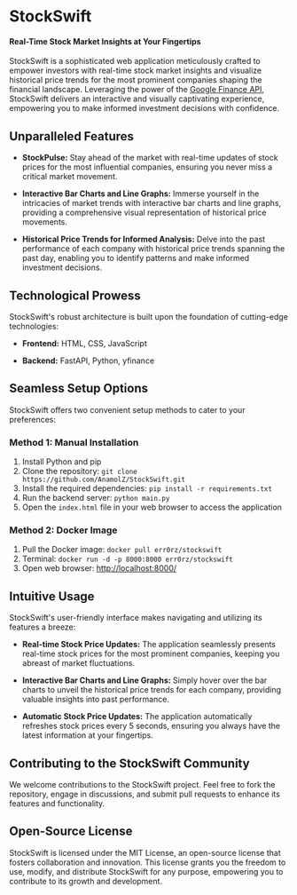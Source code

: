 # StockSwift
  #### Real-Time Stock Market Insights at Your Fingertips
StockSwift is a sophisticated web application meticulously crafted to empower investors with real-time stock market insights and visualize historical price trends for the most prominent companies shaping the financial landscape. Leveraging the power of the [Google Finance API](https://github.com/AnamolZ/GoogleFinance/), StockSwift delivers an interactive and visually captivating experience, empowering you to make informed investment decisions with confidence.

## Unparalleled Features

- **StockPulse:** Stay ahead of the market with real-time updates of stock prices for the most influential companies, ensuring you never miss a critical market movement.

- **Interactive Bar Charts and Line Graphs:** Immerse yourself in the intricacies of market trends with interactive bar charts and line graphs, providing a comprehensive visual representation of historical price movements.

- **Historical Price Trends for Informed Analysis:** Delve into the past performance of each company with historical price trends spanning the past day, enabling you to identify patterns and make informed investment decisions.

## Technological Prowess

StockSwift's robust architecture is built upon the foundation of cutting-edge technologies:

- **Frontend:** HTML, CSS, JavaScript

- **Backend:** FastAPI, Python, yfinance

## Seamless Setup Options

StockSwift offers two convenient setup methods to cater to your preferences:

### Method 1: Manual Installation

1. Install Python and pip
2. Clone the repository: `git clone https://github.com/AnamolZ/StockSwift.git`
3. Install the required dependencies: `pip install -r requirements.txt`
4. Run the backend server: `python main.py`
5. Open the `index.html` file in your web browser to access the application

### Method 2: Docker Image

1. Pull the Docker image: `docker pull err0rz/stockswift`
2. Terminal: `docker run -d -p 8000:8000 err0rz/stockswift`
3. Open web browser: [http://localhost:8000/](http://localhost:8000/)

## Intuitive Usage

StockSwift's user-friendly interface makes navigating and utilizing its features a breeze:

- **Real-time Stock Price Updates:** The application seamlessly presents real-time stock prices for the most prominent companies, keeping you abreast of market fluctuations.

- **Interactive Bar Charts and Line Graphs:** Simply hover over the bar charts to unveil the historical price trends for each company, providing valuable insights into past performance.

- **Automatic Stock Price Updates:** The application automatically refreshes stock prices every 5 seconds, ensuring you always have the latest information at your fingertips.

## Contributing to the StockSwift Community

We welcome contributions to the StockSwift project. Feel free to fork the repository, engage in discussions, and submit pull requests to enhance its features and functionality.

## Open-Source License

StockSwift is licensed under the MIT License, an open-source license that fosters collaboration and innovation. This license grants you the freedom to use, modify, and distribute StockSwift for any purpose, empowering you to contribute to its growth and development.
